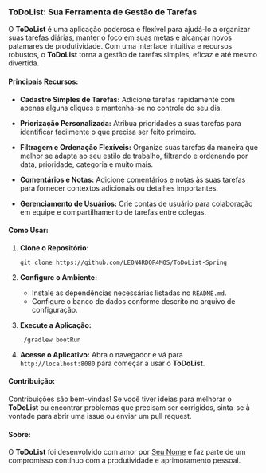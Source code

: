 ### ToDoList: Sua Ferramenta de Gestão de Tarefas

O **ToDoList** é uma aplicação poderosa e flexível para ajudá-lo a organizar suas tarefas diárias, manter o foco em suas metas e alcançar novos patamares de produtividade. Com uma interface intuitiva e recursos robustos, o **ToDoList** torna a gestão de tarefas simples, eficaz e até mesmo divertida.

#### Principais Recursos:

- **Cadastro Simples de Tarefas:** Adicione tarefas rapidamente com apenas alguns cliques e mantenha-se no controle do seu dia.
  
- **Priorização Personalizada:** Atribua prioridades a suas tarefas para identificar facilmente o que precisa ser feito primeiro.
  
- **Filtragem e Ordenação Flexíveis:** Organize suas tarefas da maneira que melhor se adapta ao seu estilo de trabalho, filtrando e ordenando por data, prioridade, categoria e muito mais.
  
- **Comentários e Notas:** Adicione comentários e notas às suas tarefas para fornecer contextos adicionais ou detalhes importantes.

- **Gerenciamento de Usuários:** Crie contas de usuário para colaboração em equipe e compartilhamento de tarefas entre colegas.

#### Como Usar:

1. **Clone o Repositório:**
   ```
   git clone https://github.com/LE0N4RDOR4M0S/ToDoList-Spring
   ```

2. **Configure o Ambiente:**
   - Instale as dependências necessárias listadas no `README.md`.
   - Configure o banco de dados conforme descrito no arquivo de configuração.

3. **Execute a Aplicação:**
   ```
   ./gradlew bootRun
   ```

4. **Acesse o Aplicativo:**
   Abra o navegador e vá para `http://localhost:8080` para começar a usar o **ToDoList**.

#### Contribuição:

Contribuições são bem-vindas! Se você tiver ideias para melhorar o **ToDoList** ou encontrar problemas que precisam ser corrigidos, sinta-se à vontade para abrir uma issue ou enviar um pull request.

#### Sobre:

O **ToDoList** foi desenvolvido com amor por [Seu Nome](https://github.com/seu-usuario) e faz parte de um compromisso contínuo com a produtividade e aprimoramento pessoal.
